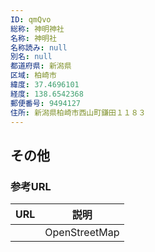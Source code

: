```yaml
---
ID: qmQvo
総称: 神明神社
名称: 神明社
名称読み: null
別名: null
都道府県: 新潟県
区域: 柏崎市
緯度: 37.4696101
経度: 138.6542368
郵便番号: 9494127
住所: 新潟県柏崎市西山町鎌田１１８３
---
```


## その他

### 参考URL

| URL | 説明          |
| --- | ------------- |
|     | OpenStreetMap |

